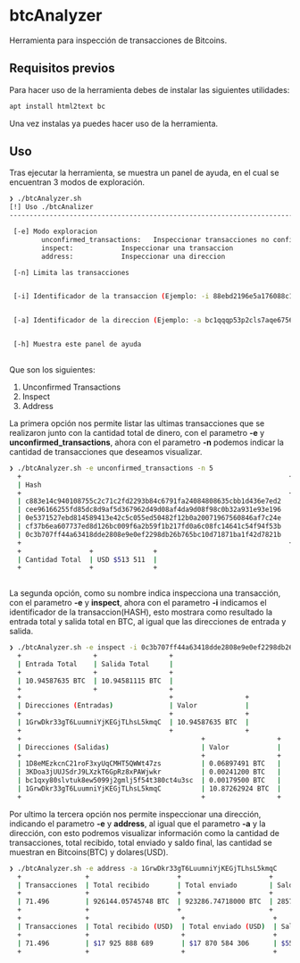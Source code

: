 # btcAnalyzer
Herramienta para inspección de transacciones de Bitcoins.

## Requisitos previos
Para hacer uso de la herramienta debes de instalar las siguientes utilidades:
``` bash
apt install html2text bc 
```
Una vez instalas ya puedes hacer uso de la herramienta.

## Uso
Tras ejecutar la herramienta, se muestra un panel de ayuda, en el cual se encuentran 3 modos de exploración.
``` bash
❯ ./btcAnalyzer.sh
[!] Uso ./btcAnalizer
--------------------------------------------------------------------------------

 [-e] Modo exploracion
		unconfirmed_transactions: 	Inspeccionar transacciones no confirmadas (max:55)
		inspect: 			Inspeccionar una transaccion
		address: 			Inspeccionar una direccion

 [-n] Limita las transacciones


 [-i] Identificador de la transaccion (Ejemplo: -i 88ebd2196e5a176088c1fde8cdb037e5eec6fb1fa36ca4d25573dd9dd1767b8f)


 [-a] Identificador de la direccion (Ejemplo: -a bc1qqqp53p2cls7aqe67564qv2llfvvjdtwrqu3jnu)


 [-h] Muestra este panel de ayuda
                                    
```
Que son los siguientes:

1. Unconfirmed Transactions
2. Inspect
3. Address

La primera opción nos permite listar las ultimas transacciones que se realizaron junto con la
cantidad total de dinero, con el parametro **-e** y **unconfirmed_transactions**, ahora con el 
parametro **-n** podemos indicar la cantidad de transacciones que deseamos visualizar.
``` bash
❯ ./btcAnalyzer.sh -e unconfirmed_transactions -n 5
  +                                                                   +                   +                  +         +
  | Hash                                                              | Cantidad          | Bitcoin          | Tiempo  |
  +                                                                   +                   +                  +         +
  | c883e14c940108755c2c71c2fd2293b84c6791fa24084808635cbb1d436e7ed2  | USD $2222.02      | 0.11466498 BTC   | 03:32   |
  | cee96166255fd85dc8d9af5d367962d49d08af4da9d08f98c0b32a931e93e196  | USD $300.98       | 0.01553173 BTC   | 03:32   |
  | 0e5371527ebd814589413e42c5c055ed50482f12b0a20071967560846af7c24e  | USD $110,961.42   | 5.72604805 BTC   | 03:32   |
  | cf37b6ea607737ed8d126bc009f6a2b59f1b217fd0a6c08fc14641c54f94f53b  | USD $187,917.56   | 9.69728939 BTC   | 03:32   |
  | 0c3b707ff44a63418dde2808e9e0ef2298db26b765bc10d71871ba1f42d7821b  | USD $212,111.87   | 10.94581115 BTC  | 03:32   |
  +                                                                   +                   +                  +         +
  +                 +               +
  | Cantidad Total  | USD $513 511  |
  +                 +               +
                                           
```

La segunda opción, como su nombre indica inspecciona una transacción, con el parametro **-e** y **inspect**,
ahora con el parametro **-i** indicamos el identificador de la transaccion(HASH), esto mostrara como resultado
la entrada total y salida total en BTC, al igual que las direcciones de entrada y salida.
``` bash
❯ ./btcAnalyzer.sh -e inspect -i 0c3b707ff44a63418dde2808e9e0ef2298db26b765bc10d71871ba1f42d7821b
  +                  +                  +
  | Entrada Total    | Salida Total     |
  +                  +                  +
  | 10.94587635 BTC  | 10.94581115 BTC  |
  +                  +                  +
  +                                     +                  +
  | Direcciones (Entradas)              | Valor            |
  +                                     +                  +
  | 1GrwDkr33gT6LuumniYjKEGjTLhsL5kmqC  | 10.94587635 BTC  |
  +                                     +                  +
  +                                             +                  +
  | Direcciones (Salidas)                       | Valor            |
  +                                             +                  +
  | 1D8eMEzkcnC21roF3xyUqCMHT5QWWt47zs          | 0.06897491 BTC   |
  | 3KDoa3jUUJSdrJ9LXzkT6GpRz8xPAWjwkr          | 0.00241200 BTC   |
  | bc1qxy80slvtuk8ew5099j2gmlj5f54t380ct4u3sc  | 0.00179500 BTC   |
  | 1GrwDkr33gT6LuumniYjKEGjTLhsL5kmqC          | 10.87262924 BTC  |
  +                                             +                  +
```

Por ultimo la tercera opción nos permite inspeccionar una dirección, indicando el parametro **-e** y **address**,
al igual que el parametro **-a** y la dirección, con esto podremos visualizar información como la cantidad 
de transacciones, total recibido, total enviado y saldo final, las cantidad se muestran en Bitcoins(BTC)
y dolares(USD).
``` bash
❯ ./btcAnalyzer.sh -e address -a 1GrwDkr33gT6LuumniYjKEGjTLhsL5kmqC
  +                +                      +                      +                    +
  | Transacciones  | Total recibido       | Total enviado        | Saldo final        |
  +                +                      +                      +                    +
  | 71.496         | 926144.05745748 BTC  | 923286.74718000 BTC  | 2857.31027748 BTC  |
  +                +                      +                      +                    +
  +                +                       +                      +                    +
  | Transacciones  | Total recibido (USD)  | Total enviado (USD)  | Saldo final (USD)  |
  +                +                       +                      +                    +
  | 71.496         | $17 925 888 689       | $17 870 584 306      | $55 304 383        |
  +                +                       +                      +                    +
```


